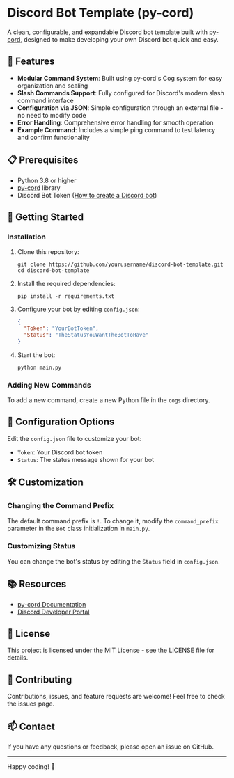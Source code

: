 # Discord Bot Template (py-cord)

A clean, configurable, and expandable Discord bot template built with [py-cord](https://docs.pycord.dev/en/stable/), designed to make developing your own Discord bot quick and easy.

## 🌟 Features

- **Modular Command System**: Built using py-cord's Cog system for easy organization and scaling
- **Slash Commands Support**: Fully configured for Discord's modern slash command interface
- **Configuration via JSON**: Simple configuration through an external file - no need to modify code
- **Error Handling**: Comprehensive error handling for smooth operation
- **Example Command**: Includes a simple ping command to test latency and confirm functionality

## 📋 Prerequisites

- Python 3.8 or higher
- [py-cord](https://docs.pycord.dev/en/stable/) library
- Discord Bot Token ([How to create a Discord bot](https://discord.com/developers/applications))

## 🚀 Getting Started

### Installation

1. Clone this repository:
   ```
   git clone https://github.com/yourusername/discord-bot-template.git
   cd discord-bot-template
   ```

2. Install the required dependencies:
   ```
   pip install -r requirements.txt
   ```

3. Configure your bot by editing `config.json`:
   ```json
   {
     "Token": "YourBotToken",
     "Status": "TheStatusYouWantTheBotToHave"
   }
   ```

4. Start the bot:
   ```
   python main.py
   ```

### Adding New Commands

To add a new command, create a new Python file in the `cogs` directory. 


## 📝 Configuration Options

Edit the `config.json` file to customize your bot:

- `Token`: Your Discord bot token
- `Status`: The status message shown for your bot

## 🛠️ Customization

### Changing the Command Prefix

The default command prefix is `!`. To change it, modify the `command_prefix` parameter in the `Bot` class initialization in `main.py`.

### Customizing Status

You can change the bot's status by editing the `Status` field in `config.json`.

## 📚 Resources

- [py-cord Documentation](https://docs.pycord.dev/en/stable/)
- [Discord Developer Portal](https://discord.com/developers/docs/intro)

## 📄 License

This project is licensed under the MIT License - see the LICENSE file for details.

## 🤝 Contributing

Contributions, issues, and feature requests are welcome! Feel free to check the issues page.

## 📫 Contact

If you have any questions or feedback, please open an issue on GitHub.

---

Happy coding! 🎉

